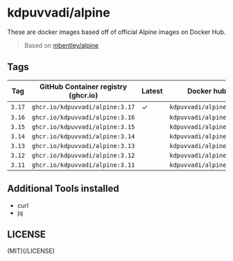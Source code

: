# kdpuvvadi/alpine

These are docker images based off of official Alpine images on Docker Hub.

> Based on [mbentley/alpine](https://github.com/mbentley/docker-base-alpine)

## Tags

| Tag    | GitHub Container registry (ghcr.io)   | Latest | Docker hub              |
|--------|---------------------------------------|--------|-------------------------|
| `3.17` | `ghcr.io/kdpuvvadi/alpine:3.17`       | &check;| `kdpuvvadi/alpine:3.17` |
| `3.16` | `ghcr.io/kdpuvvadi/alpine:3.16`       |        | `kdpuvvadi/alpine:3.16` |
| `3.15` | `ghcr.io/kdpuvvadi/alpine:3.15`       |        | `kdpuvvadi/alpine:3.15` |
| `3.14` | `ghcr.io/kdpuvvadi/alpine:3.14`       |        | `kdpuvvadi/alpine:3.14` |
| `3.13` | `ghcr.io/kdpuvvadi/alpine:3.13`       |        | `kdpuvvadi/alpine:3.13` |
| `3.12` | `ghcr.io/kdpuvvadi/alpine:3.12`       |        | `kdpuvvadi/alpine:3.12` |
| `3.11` | `ghcr.io/kdpuvvadi/alpine:3.11`       |        | `kdpuvvadi/alpine:3.11` |

## Additional Tools installed

- curl
- jq

## LICENSE
(MIT)(/LICENSE)
